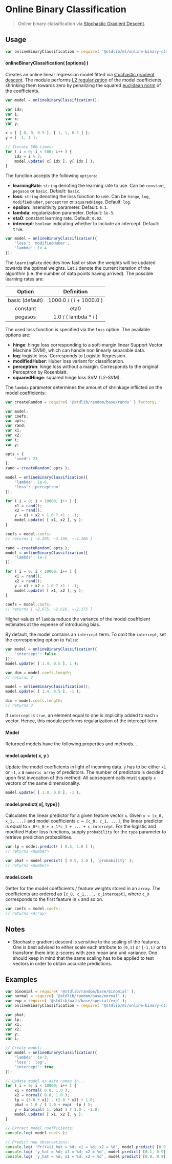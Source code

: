<!--

@license Apache-2.0

Copyright (c) 2018 The Stdlib Authors.

Licensed under the Apache License, Version 2.0 (the "License");
you may not use this file except in compliance with the License.
You may obtain a copy of the License at

   http://www.apache.org/licenses/LICENSE-2.0

Unless required by applicable law or agreed to in writing, software
distributed under the License is distributed on an "AS IS" BASIS,
WITHOUT WARRANTIES OR CONDITIONS OF ANY KIND, either express or implied.
See the License for the specific language governing permissions and
limitations under the License.

-->

# Online Binary Classification

> Online binary classification via [Stochastic Gradient Descent][stochastic-gradient-descent].

<section class="usage">

## Usage

<!-- eslint-disable id-length -->

```javascript
var onlineBinaryClassification = require( '@stdlib/ml/online-binary-classification' );
```

#### onlineBinaryClassification( \[options] )

Creates an online linear regression model fitted via [stochastic gradient descent][stochastic-gradient-descent]. The module performs [L2 regularization][l2-regularization] of the model coefficients, shrinking them towards zero by penalizing the squared [euclidean norm][euclidean-norm] of the coefficients.

```javascript
var model = onlineBinaryClassification();

var idx;
var i;
var x;
var y;

x = [ [ 0, 0, 0.5 ], [ 1, 1, 0.5 ] ];
y = [ -1, 1 ];

// Iterate 500 times:
for ( i = 0; i < 500; i++ ) {
    idx = i % 2;
    model.update( x[ idx ], y[ idx ] );
}
```

The function accepts the following `options`:

-   **learningRate**: `string` denoting the learning rate to use. Can be `constant`, `pegasos` or `basic`. Default: `basic`.
-   **loss**: `string` denoting the loss function to use. Can be `hinge`, `log`, `modifiedHuber`, `perceptron` or `squaredHinge`. Default: `log`.
-   **epsilon**: insensitivity parameter. Default: `0.1`.
-   **lambda**: regularization parameter. Default: `1e-3`.
-   **eta0**: constant learning rate. Default: `0.02`.
-   **intercept**: `boolean` indicating whether to include an intercept. Default: `true`.

```javascript
var model = onlineBinaryClassification({
    'loss': 'modifiedHuber',
    'lambda': 1e-4
});
```

The `learningRate` decides how fast or slow the weights will be updated towards the optimal weights. Let `i` denote the current iteration of the algorithm (i.e. the number of data points having arrived). The possible learning rates are:

|      Option     |        Definition       |
| :-------------: | :---------------------: |
| basic (default) | 1000.0 / ( i + 1000.0 ) |
|     constant    |           eta0          |
|     pegasos     |  1.0 / ( lambda \* i )  |

The used loss function is specified via the `loss` option. The available options are:

-   **hinge**: hinge loss corresponding to a soft-margin linear Support Vector Machine (SVM), which can handle non linearly separable data.
-   **log**: logistic loss. Corresponds to Logistic Regression.
-   **modifiedHuber**: Huber loss variant for classification. 
-   **perceptron**: hinge loss without a margin. Corresponds to the original Perceptron by Rosenblatt.
-   **squaredHinge**: squared hinge loss SVM (L2-SVM).

The `lambda` parameter determines the amount of shrinkage inflicted on the model coefficients:

```javascript
var createRandom = require( '@stdlib/random/base/randu' ).factory;

var model;
var coefs;
var opts;
var rand;
var x1;
var x2;
var i;
var y;

opts = {
    'seed': 23
};
rand = createRandom( opts );

model = onlineBinaryClassification({
    'lambda': 1e-6,
    'loss': 'perceptron'
});

for ( i = 0; i < 10000; i++ ) {
    x1 = rand();
    x2 = rand();
    y = x1 + x2 > 1.0 ? +1 : -1;
    model.update( [ x1, x2 ], y );
}

coefs = model.coefs;
// returns [ ~4.205, ~4.186, ~-4.206 ]

rand = createRandom( opts );
model = onlineBinaryClassification({
    'lambda': 1e-2
});

for ( i = 0; i < 10000; i++ ) {
    x1 = rand();
    x2 = rand();
    y = x1 + x2 > 1.0 ? +1 : -1;
    model.update( [ x1, x2 ], y );
}

coefs = model.coefs;
// returns [ ~2.675, ~2.616, ~-2.375 ]
```

Higher values of `lambda` reduce the variance of the model coefficient estimates at the expense of introducing bias.

By default, the model contains an `intercept` term. To omit the `intercept`, set the corresponding option to `false`:

```javascript
var model = onlineBinaryClassification({
    'intercept': false
});
model.update( [ 1.4, 0.5 ], 1 );

var dim = model.coefs.length;
// returns 2

model = onlineBinaryClassification();
model.update( [ 1.4, 0.5 ], -1 );

dim = model.coefs.length;
// returns 3
```

If `intercept` is `true`, an element equal to one is implicitly added to each `x` vector. Hence, this module performs regularization of the intercept term.

#### Model

Returned models have the following properties and methods...

#### model.update( x, y )

Update the model coefficients in light of incoming data. `y` has to be either `+1` or `-1`, `x` a `numeric array` of predictors. The number of predictors is decided upon first invocation of this method. All subsequent calls must supply `x` vectors of the same dimensionality.

```javascript
model.update( [ 1.0, 0.0 ], -1 );
```

#### model.predict( x\[, type] )

Calculates the linear predictor for a given feature vector `x`. Given `x = [x_0, x_1, ...]` and model coefficients `c = [c_0, c_1, ...]`, the linear predictor is equal to `x_0*c_0 + x_1*c_1 + ... + c_intercept`. For the logistic and modified Huber loss functions, supply `probability` for the `type` parameter to retrieve prediction probabilities.

```javascript
var lp = model.predict( [ 0.5, 2.0 ] );
// returns <number>

var phat = model.predict( [ 0.5, 2.0 ], 'probability' );
// returns <number>
```

#### model.coefs

Getter for the model coefficients / feature weights stored in an `array`. The coefficients are ordered as `[c_0, c_1,..., c_intercept]`, where `c_0` corresponds to the first feature in `x` and so on.

```javascript
var coefs = model.coefs;
// returns <Array>
```

</section>

<!-- /.usage -->

<section class="notes">

## Notes

-   Stochastic gradient descent is sensitive to the scaling of the features. One is best advised to either scale each attribute to `[0,1]` or `[-1,1]` or to transform them into z-scores with zero mean and unit variance. One should keep in mind that the same scaling has to be applied to test vectors in order to obtain accurate predictions.

</section>

<!-- /.notes -->

<section class="examples">

## Examples

<!-- eslint-disable id-length -->

<!-- eslint no-undef: "error" -->

```javascript
var binomial = require( '@stdlib/random/base/binomial' );
var normal = require( '@stdlib/random/base/normal' );
var exp = require( '@stdlib/math/base/special/exp' );
var onlineBinaryClassification = require( '@stdlib/ml/online-binary-classification' );

var phat;
var lp;
var x1;
var x2;
var y;
var i;

// Create model:
var model = onlineBinaryClassification({
    'lambda': 1e-3,
    'loss': 'log',
    'intercept': true
});

// Update model as data comes in...
for ( i = 0; i < 10000; i++ ) {
    x1 = normal( 0.0, 1.0 );
    x2 = normal( 0.0, 1.0 );
    lp = (3.0 * x1) - (2.0 * x2) + 1.0;
    phat = 1.0 / ( 1.0 + exp( -lp ) );
    y = binomial( 1, phat ) ? 1.0 : -1.0;
    model.update( [ x1, x2 ], y );
}

// Extract model coefficients:
console.log( model.coefs );

// Predict new observations:
console.log( 'Pr(Y=1)_hat = %d; x1 = %d; x2 = %d', model.predict( [0.9, 0.1], 'probability' ), 0.9, 0.1 );
console.log( 'y_hat = %d; x1 = %d; x2 = %d', model.predict( [0.1, 0.9], 'link' ), 0.1, 0.9 );
console.log( 'y_hat = %d; x1 = %d; x2 = %d', model.predict( [0.9, 0.9], 'link' ), 0.9, 0.9 );
```

</section>

<!-- /.examples -->

<section class="links">

[euclidean-norm]: https://en.wikipedia.org/wiki/Norm_(mathematics)#Euclidean_norm

[l2-regularization]: https://en.wikipedia.org/wiki/Tikhonov_regularization

[stochastic-gradient-descent]: https://en.wikipedia.org/wiki/Stochastic_gradient_descent

</section>

<!-- /.links -->
